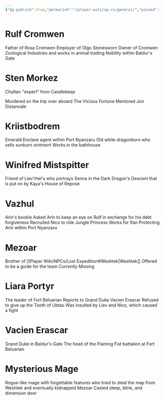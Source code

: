 ```yaml
---
{"dg-publish":true,"permalink":"/player-wiki/np-cs/general/","pinned":true,"dgShowToc":true}
---
```


# Rulf Cromwen

Father of Rosa Cromwen
Employer of Olgo Stonesworn
Owner of Cromwen Zoological Industries and works in animal trading
Nobility within Baldur's Gate

# Sten Morkez

Chultan "expert" from Candlekeep

Murdered on the trip over aboard The Vicious Fortune
Mentored Jon Distanvale

# Kriistbodrem

Emerald Enclave agent within Port Nyanzaru
Old white dragonborn who sells sunburn ointment
Works in the bathhouse

# Winifred Mistspitter

Friend of Liev'thel's who portrays Senna in the Dark Dragon's Descent that is put on by Kaya's House of Repose

# Vazhul

Arin's bookie
Asked Arin to keep an eye on Rulf in exchange for his debt forgiveness
Recruited Nico to ride Jungle Princess
Works for Ifan
Protecting Arin within Port Nyanzaru

# Mezoar

Brother of [[Player Wiki/NPCs/Lost Expedition#Weshtek\|Weshtek]]
Offered to be a guide for the team
Currently Missing

# Liara Portyr

The leader of Fort Beluarian
Reports to Grand Duke Vacien Erascar
Refused to give up the Tooth of Ubtao
Was insulted by Liev and Nico, which caused a fight

# Vacien Erascar

Grand Duke in Baldur's Gate
The head of the Flaming Fist battalion at Fort Beluarian

# Mysterious Mage

Rogue-like mage with forgettable features who tried to steal the map from Weshtek and eventually kidnapped Mezoar
Casted sleep, blink, and dimension door